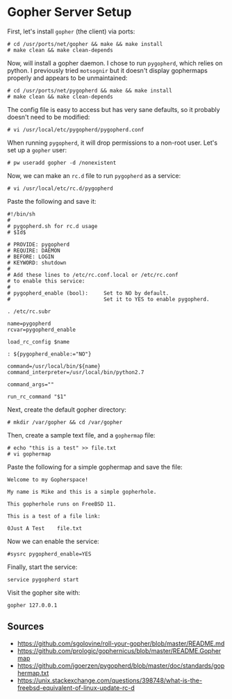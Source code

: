# Gopher Server Setup

First, let's install `gopher` (the client) via ports:

```
# cd /usr/ports/net/gopher && make && make install
# make clean && make clean-depends
```

Now, will install a gopher daemon. I chose to run `pygopherd`, which relies on python. I previously tried `motsognir` but it doesn't display gophermaps properly and appears to be unmaintained:

```
# cd /usr/ports/net/pygopherd && make && make install
# make clean && make clean-depends
```

The config file is easy to access but has very sane defaults, so it probably doesn't need to be modified:

```
# vi /usr/local/etc/pygopherd/pygopherd.conf
```

When running `pygopherd`, it will drop permissions to a non-root user. Let's set up a `gopher` user:

```
# pw useradd gopher -d /nonexistent
```

Now, we can make an `rc.d` file to run `pygopherd` as a service:

```
# vi /usr/local/etc/rc.d/pygopherd
```

Paste the following and save it:

```
#!/bin/sh
#
# pygopherd.sh for rc.d usage
# $Id$

# PROVIDE: pygopherd
# REQUIRE: DAEMON
# BEFORE: LOGIN
# KEYWORD: shutdown
#
# Add these lines to /etc/rc.conf.local or /etc/rc.conf
# to enable this service:
#
# pygopherd_enable (bool):     Set to NO by default.
#                              Set it to YES to enable pygopherd.

. /etc/rc.subr

name=pygopherd
rcvar=pygopherd_enable

load_rc_config $name

: ${pygopherd_enable:="NO"}

command=/usr/local/bin/${name}
command_interpreter=/usr/local/bin/python2.7

command_args=""

run_rc_command "$1"
```

Next, create the default gopher directory:

```
# mkdir /var/gopher && cd /var/gopher
```

Then, create a sample text file, and a `gophermap` file:

```
# echo "this is a test" >> file.txt
# vi gophermap
```

Paste the following for a simple gophermap and save the file:

```
Welcome to my Gopherspace!

My name is Mike and this is a simple gopherhole.

This gopherhole runs on FreeBSD 11.

This is a test of a file link:

0Just A Test    file.txt

```

Now we can enable the service:

```
#sysrc pygopherd_enable=YES
```

Finally, start the service:

```
service pygopherd start
```

Visit the gopher site with:

```
gopher 127.0.0.1
```

## Sources
* https://github.com/sgolovine/roll-your-gopher/blob/master/README.md
* https://github.com/prologic/gophernicus/blob/master/README.Gophermap
* https://github.com/jgoerzen/pygopherd/blob/master/doc/standards/gophermap.txt
* https://unix.stackexchange.com/questions/398748/what-is-the-freebsd-equivalent-of-linux-update-rc-d